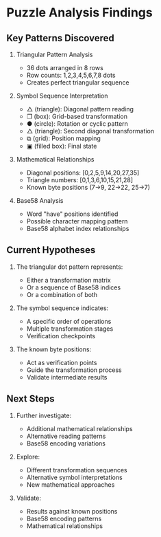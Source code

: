 # Puzzle Analysis Findings

## Key Patterns Discovered

1. Triangular Pattern Analysis
   - 36 dots arranged in 8 rows
   - Row counts: 1,2,3,4,5,6,7,8 dots
   - Creates perfect triangular sequence

2. Symbol Sequence Interpretation
   - △ (triangle): Diagonal pattern reading
   - ❒ (box): Grid-based transformation
   - ● (circle): Rotation or cyclic pattern
   - △ (triangle): Second diagonal transformation
   - ⧉ (grid): Position mapping
   - ▣ (filled box): Final state

3. Mathematical Relationships
   - Diagonal positions: [0,2,5,9,14,20,27,35]
   - Triangle numbers: [0,1,3,6,10,15,21,28]
   - Known byte positions (7→9, 22→22, 25→7)

4. Base58 Analysis
   - Word "have" positions identified
   - Possible character mapping pattern
   - Base58 alphabet index relationships

## Current Hypotheses

1. The triangular dot pattern represents:
   - Either a transformation matrix
   - Or a sequence of Base58 indices
   - Or a combination of both

2. The symbol sequence indicates:
   - A specific order of operations
   - Multiple transformation stages
   - Verification checkpoints

3. The known byte positions:
   - Act as verification points
   - Guide the transformation process
   - Validate intermediate results

## Next Steps

1. Further investigate:
   - Additional mathematical relationships
   - Alternative reading patterns
   - Base58 encoding variations

2. Explore:
   - Different transformation sequences
   - Alternative symbol interpretations
   - New mathematical approaches

3. Validate:
   - Results against known positions
   - Base58 encoding patterns
   - Mathematical relationships